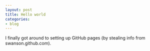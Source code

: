 ```yaml
---
layout: post
title: Hello world
categories:
- blog
---
```


I finally got around to setting up GitHub pages (by stealing info from swanson.github.com).
